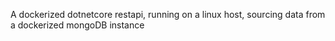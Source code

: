 A dockerized dotnetcore restapi, running on a linux host, sourcing data from a dockerized mongoDB instance
